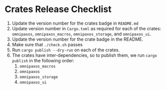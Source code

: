 # Crates Release Checklist
1. Update the version number for the crates badge in `README.md`
2. Update version number in `Cargo.toml` as required for each of the crates: `omnipaxos`, `omnipaxos_macros`, `omnipaxos_storage`, and `omnipaxos_ui`.
3. Update the version number for the crate badge in the README.
4. Make sure that `./check.sh` passes
5. Run `cargo publish --dry-run` on each of the crates.
6. The crates have inter-dependencies, so to publish them, we run `cargo publish` in the following order: 
   1. `omnipaxos_macros`
   2. `omnipaxos`
   3. `omnipaxos_storage`
   4. `omnipaxos_ui`